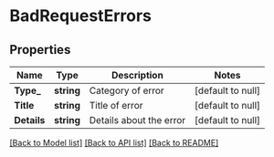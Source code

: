 # BadRequestErrors

## Properties
Name | Type | Description | Notes
------------ | ------------- | ------------- | -------------
**Type_** | **string** | Category of error | [default to null]
**Title** | **string** | Title of error | [default to null]
**Details** | **string** | Details about the error | [default to null]

[[Back to Model list]](../README.md#documentation-for-models) [[Back to API list]](../README.md#documentation-for-api-endpoints) [[Back to README]](../README.md)

